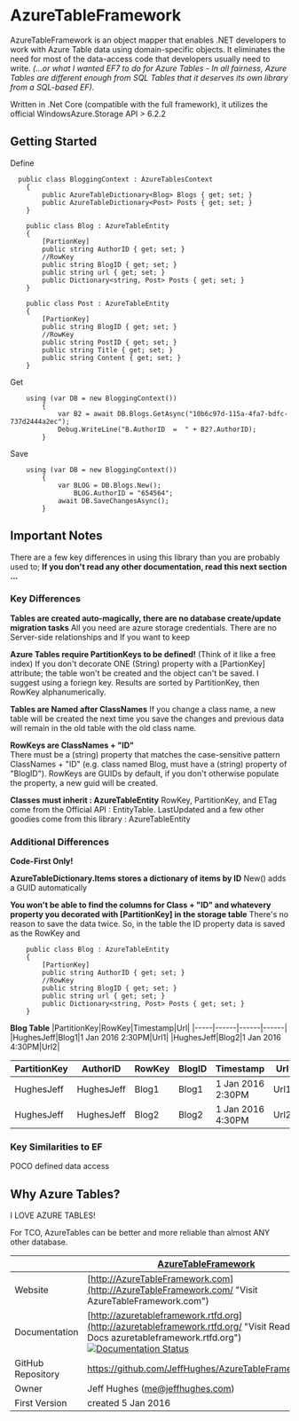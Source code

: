 # AzureTableFramework 

AzureTableFramework is an object mapper that enables .NET developers to work with Azure Table data using domain-specific objects. It eliminates the need for most of the data-access code that developers usually need to write.
_(...or what I wanted EF7 to do for Azure Tables - In all fairness, Azure Tables are different enough from SQL Tables that it deserves its own library from a SQL-based EF)._

Written in .Net Core (compatible with the full framework), it utilizes the official WindowsAzure.Storage API > 6.2.2


## Getting Started

Define
```
  public class BloggingContext : AzureTablesContext
    {
        public AzureTableDictionary<Blog> Blogs { get; set; }
        public AzureTableDictionary<Post> Posts { get; set; }
    }

    public class Blog : AzureTableEntity
    {
        [PartionKey]
        public string AuthorID { get; set; }
        //RowKey
        public string BlogID { get; set; }
        public string url { get; set; }
        public Dictionary<string, Post> Posts { get; set; }
    }

    public class Post : AzureTableEntity
    {
        [PartionKey]
        public string BlogID { get; set; }
        //RowKey
        public string PostID { get; set; }
        public string Title { get; set; }
        public string Content { get; set; }
    }
```

Get
```
	using (var DB = new BloggingContext())
        {
            var B2 = await DB.Blogs.GetAsync("10b6c97d-115a-4fa7-bdfc-737d2444a2ec");
            Debug.WriteLine("B.AuthorID  =  " + B2?.AuthorID);
        }
```

Save
```
    using (var DB = new BloggingContext())
        {
            var BLOG = DB.Blogs.New();
	            BLOG.AuthorID = "654564";
	        await DB.SaveChangesAsync();
        }
```
## Important Notes

There are a few key differences in using this library than you are probably used to; 
**If you don't read any other documentation, read this next section ...** 

### Key Differences

**Tables are created auto-magically, there are no database create/update migration tasks**
All you need are azure storage credentials.
There are no Server-side relationships and
If you want to keep

**Azure Tables require PartitionKeys to be defined!**
(Think of it like a free index)
If you don't decorate ONE (String) property with a [PartionKey] attribute; the table won't be created and the object can't be saved.
I suggest using a foriegn key.
Results are sorted by PartitionKey, then RowKey alphanumerically.  

**Tables are Named after ClassNames**
If you change a class name, a new table will be created the next time you save the changes and previous data will remain in the old table with the old class name.

**RowKeys are ClassNames + "ID"**  
There must be a (string) property that matches the case-sensitive pattern  ClassNames + "ID" (e.g. class named Blog, must have a (string) property of "BlogID").
RowKeys are GUIDs by default, if you don't otherwise populate the property, a new guid will be created.

**Classes must inherit : AzureTableEntity**
RowKey, PartitionKey, and ETag come from the Official API : EntityTable.
LastUpdated and a few other goodies come from this library : AzureTableEntity

### Additional Differences



**Code-First Only!**

**AzureTableDictionary.Items stores a dictionary of items by ID**
New() adds a GUID automatically

**You won't be able to find the columns for Class + "ID" and whatevery property you decorated with [PartitionKey] in the storage table**
	There's no reason to save the data twice.  So, in the table the ID property data is saved as the RowKey and  
	
```
    public class Blog : AzureTableEntity
    {
        [PartionKey]
        public string AuthorID { get; set; }
        //RowKey
        public string BlogID { get; set; }
        public string url { get; set; }
        public Dictionary<string, Post> Posts { get; set; }
    }   
```

**Blog Table**
|PartitionKey|RowKey|Timestamp|Url|
|-----|------|------|------|
|HughesJeff|Blog1|1 Jan 2016 2:30PM|Url1|
|HughesJeff|Blog2|1 Jan 2016 4:30PM|Url2|


|PartitionKey|AuthorID|RowKey|BlogID|Timestamp|Url|
|-----|------|------|------|------|------|
|HughesJeff|HughesJeff|Blog1|Blog1|1 Jan 2016 2:30PM|Url1|
|HughesJeff|HughesJeff|Blog2|Blog2|1 Jan 2016 4:30PM|Url2|



### Key Similarities to EF

POCO defined data access


## Why Azure Tables?

I LOVE AZURE TABLES!

For TCO, AzureTables can be better and more reliable than almost ANY other database.

	 

|   | [AzureTableFramework](http://AzureTableFramework.com/ "Visit AzureTableFramework.com")	 |
| --------- | ----------- |
| Website | [http://AzureTableFramework.com](http://AzureTableFramework.com/ "Visit AzureTableFramework.com")	 |
| Documentation		|  [http://azuretableframework.rtfd.org](http://azuretableframework.rtfd.org/ "Visit Read the Docs azuretableframework.rtfd.org")   [![Documentation Status](https://readthedocs.org/projects/azuretableframework/badge/?version=latest)](http://azuretableframework.readthedocs.org/en/latest/?badge=latest) |
| GitHub Repository	| https://github.com/JeffHughes/AzureTableFramework.git |
| Owner		| Jeff Hughes (me@jeffhughes.com) |
| First Version	|  created 5 Jan 2016  |


